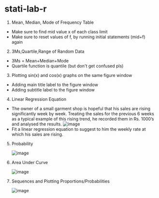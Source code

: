 # stati-lab-r
1. Mean, Median, Mode of Frequency Table 
  - Make sure to find mid value x of each class limit
  - Make sure to reset values of f, by running initial statements (mid+f) again
  
2. 3Ms,Quartile,Range of Random Data
  - 3Ms = Mean+Median+Mode
  - Quartile function is quantile (but don't get confused pls)

3. Plotting sin(x) and cos(x) graphs on the same figure window
  - Adding main title label to the figure window
  - Adding subtitle label to the figure window

4. Linear Regression Equation
  - The owner of a small garment shop is hopeful that his sales are rising significantly
    week by week. Treating the sales for the previous 6 weeks as a typical example of this
    rising trend, he recorded them in Rs. 1000’s and analysed the results.
   ![image](https://user-images.githubusercontent.com/67223373/117359894-1c37a380-aec9-11eb-9865-1de98f4f215b.png)
  - Fit a linear regression equation to suggest to him the weekly rate at which his sales
    are rising.
    
5. Probability

   ![image](https://user-images.githubusercontent.com/67223373/117360375-c57e9980-aec9-11eb-887d-2d0abf812dc0.png)

6. Area Under Curve

   ![image](https://user-images.githubusercontent.com/67223373/117360549-fe1e7300-aec9-11eb-98a6-2fb3995d932b.png)

7. Sequences and Plotting Proportions/Probabilities

   ![image](https://user-images.githubusercontent.com/67223373/117360754-37ef7980-aeca-11eb-8937-f08f0d07bcf3.png)
